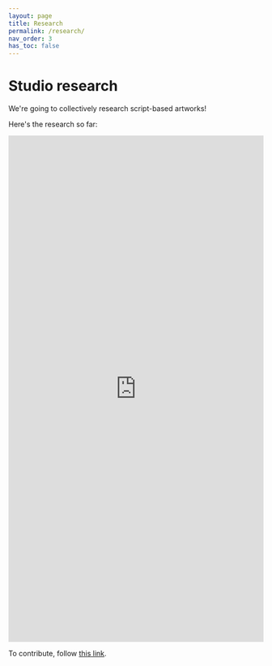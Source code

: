 ```yaml
---
layout: page
title: Research
permalink: /research/
nav_order: 3
has_toc: false
---
```


# Studio research

We're going to collectively research script-based artworks!

Here's the research so far:

<iframe src="https://docs.google.com/presentation/d/e/2PACX-1vRiGVvjiLuwzt3r8cbQd1l8RJAwrHL3S7Df3KnVY1cEBgoXGvtMmnYE-rEWTVGq7snsI9FTfSj-oQHO/embed?start=false&loop=false&delayms=60000" frameborder="0" width="100%" height="1000" allowfullscreen="true" mozallowfullscreen="true" webkitallowfullscreen="true"></iframe>

To contribute, follow [this link](http://bit.ly/constrained-artworks ).